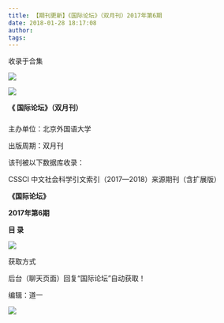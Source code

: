 ```yaml
---
title: 【期刊更新】《国际论坛》（双月刊）2017年第6期
date: 2018-01-28 18:17:08
author: 
tags: 
---
```



收录于合集

![](/images/3850/2.gif)

  

  

  

![](/images/3850/3.png)

**《 国际论坛》（双月刊）**

###

###

主办单位：北京外国语大学

出版周期：双月刊

该刊被以下数据库收录：

CSSCI 中文社会科学引文索引（2017—2018）来源期刊（含扩展版）

 **《国际论坛》**

 **2017年第6期**

 **目 录**

![](/images/3850/4.png)

  

获取方式

后台（聊天页面）回复“国际论坛”自动获取！

编辑：道一

![](/images/3850/5.gif)

  

  

